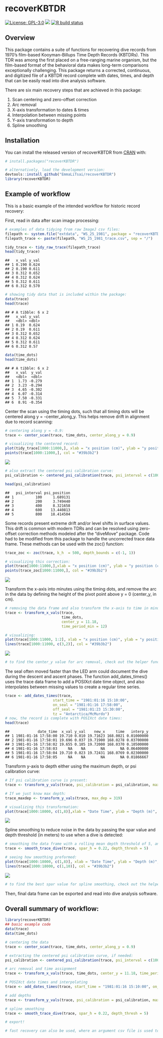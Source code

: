 recoverKBTDR
================

<!-- README.md is generated from README.Rmd. Please edit this file -->
<!-- badges: start -->

[![License:
GPL-3.0](https://img.shields.io/badge/license-GPL--3.0-blue.svg)](https://cran.r-project.org/web/licenses/GPL-3.0)
[![](https://img.shields.io/github/last-commit/EmmaLiTsai/recoverKBTDR.svg)](https://github.com/EmmaLiTsai/recoverKBTDR/commits/main)
[![R build
status](https://github.com/EmmaLiTsai/recoverKBTDR/workflows/R-CMD-check/badge.svg)](https://github.com/EmmaLiTsai/recoverKBTDR/actions)
<!-- [![R-CMD-check](https://github.com/EmmaLiTsai/recoverKBTDR/workflows/R-CMD-check/badge.svg)](https://github.com/EmmaLiTsai/recoverKBTDR/actions) -->
<!-- badges: end -->

## Overview

This package contains a suite of functions for recovering dive records
from 1970’s film-based Kooyman-Billups Time Depth Records (KBTDRs). This
TDR was among the first placed on a free-ranging marine organism, but
the film-based format of the behavioral data makes long-term comparisons
exceptionally challenging. This package returns a corrected, continuous,
and digitized file of a KBTDR record complete with dates, times, and
depth that can be easily read into dive analysis software.

There are six main recovery steps that are achieved in this package:

1.  Scan centering and zero-offset correction
2.  Arc removal
3.  X-axis transformation to dates & times
4.  Interpolation between missing points
5.  Y-axis transformation to depth
6.  Spline smoothing

## Installation

You can install the released version of recoverKBTDR from
[CRAN](https://CRAN.R-project.org) with:

``` r
# install.packages("recoverKBTDR")

# alternatively, load the development version: 
devtools::install_github("EmmaLiTsai/recoverKBTDR")
library(recoverKBTDR)
```

## Example of workflow

This is a basic example of the intended workflow for historic record
recovery:

First, read in data after scan image processing:

``` r
# examples of data tidying from raw ImageJ csv files: 
filepath <- system.file("extdata", "WS_25_1981", package = "recoverKBTDR")
filepath_trace <- paste(filepath, "WS_25_1981_trace.csv", sep = "/")

tidy_trace <- tidy_raw_trace(filepath_trace)
head(tidy_trace)
```

    ##   x_val y_val
    ## 1 0.190 0.624
    ## 2 0.190 0.611
    ## 3 0.312 0.652
    ## 4 0.312 0.624
    ## 5 0.312 0.611
    ## 6 0.312 0.570

``` r
# showing tidy data that is included within the package:
data(trace)
head(trace)
```

    ## # A tibble: 6 x 2
    ##   x_val y_val
    ##   <dbl> <dbl>
    ## 1 0.19  0.624
    ## 2 0.19  0.611
    ## 3 0.312 0.652
    ## 4 0.312 0.624
    ## 5 0.312 0.611
    ## 6 0.312 0.57

``` r
data(time_dots)
head(time_dots)
```

    ## # A tibble: 6 x 2
    ##   x_val  y_val
    ##   <dbl>  <dbl>
    ## 1  1.73 -0.279
    ## 2  3.23 -0.294
    ## 3  4.65 -0.302
    ## 4  6.07 -0.314
    ## 5  7.50 -0.331
    ## 6  8.91 -0.354

Center the scan using the timing dots, such that all timing dots will be
centered along y = -center_along_y. This helps remove drift in alignment
due to record scanning:

``` r
# centering along y = -0.9: 
trace <- center_scan(trace, time_dots, center_along_y = 0.9)

# visualizing the centered record: 
plot(tidy_trace[1000:11000,], xlab = "x position (cm)", ylab = "y position (cm)", type = "p", main = "Scan Centering") 
points(trace[1000:11000,], col = "#39b3b2")
```

![](README_files/figure-gfm/centering-data-1.png)<!-- -->

``` r
# also extract the centered psi calibration curve: 
psi_calibration <- centered_psi_calibration(trace, psi_interval = c(100, 200, 400, 600, 800))

head(psi_calibration)
```

    ##   psi_interval psi_position
    ## 1          100     1.689131
    ## 2          200     3.749440
    ## 3          400     8.321658
    ## 4          600    13.440813
    ## 5          800    18.414504

Some records present extreme drift and/or level shifts in surface
values. This drift is common with modern TDRs and can be resolved using
zero-offset correction methods modeled after the “diveMove” package.
Code had to be modified from this package to handle the uncorrected
trace data frame. These methods can be used with the zoc() function:

``` r
trace_zoc <- zoc(trace, k_h  = 500, depth_bounds = c(-1, 1))

# visualizing this correction: 
plot(trace[1000:11000,],xlab = "x position (cm)", ylab = "y position (cm)", type = "p", main = "ZOC")
points(trace_zoc[1000:11000,], col = "#39b3b2")
```

![](README_files/figure-gfm/zoc-1.png)<!-- -->

Transform the x-axis into minutes using the timing dots, and remove the
arc in the data by defining the height of the pivot point above y = 0
(center_y, in cm).

``` r
# removing the data frame and also transform the x-axis to time in minutes from the origin. 
trace <- transform_x_vals(trace, 
                          time_dots, 
                          center_y = 11.18,
                          time_period_min = 12)

# visualizing:
plot(trace[1000:11000, 1:2], xlab = "x position (cm)", ylab = "y position (cm)", type = "p", main = "Arc Removal")
lines(trace[1000:11000, c(3,2)], col = "#39b3b2")
```

![](README_files/figure-gfm/transform-x-axis-1.png)<!-- -->

``` r
# to find the center_y value for arc removal, check out the helper function ?find_center_y() 
```

The seal often moved faster than the LED arm could document the dive
during the descent and ascent phases. The function add_dates_times()
uses the trace data frame to add a POSIXct date time object, and also
interpolates between missing values to create a regular time series.

``` r
trace <- add_dates_times(trace,
                      start_time = "1981:01:16 15:10:00",
                      on_seal = "1981:01:16 17:58:00",
                      off_seal = "1981:01:23 15:30:00", 
                      tz = "Antarctica/McMurdo")
# now, the record is complete with POSIXct date times: 
head(trace)
```

    ##             date_time  x_val y_val    new_x     time   interp_y
    ## 1 1981-01-16 17:58:00 19.710 0.010 19.71623 168.0021 0.01000000
    ## 2 1981-01-16 17:58:01 19.696 0.037 19.71900 168.0278 0.03700000
    ## 3 1981-01-16 17:58:02 19.655 0.105 19.72000 168.0370 0.10500000
    ## 4 1981-01-16 17:58:03     NA    NA       NA       NA 0.06400000
    ## 5 1981-01-16 17:58:04 19.710 0.023 19.72431 168.0769 0.02300000
    ## 6 1981-01-16 17:58:05     NA    NA       NA       NA 0.01866667

Transform y-axis to depth either using the maximum depth, or psi
calibration curve:

``` r
# If psi calibration curve is present:
trace <- transform_y_vals(trace, psi_calibration = psi_calibration, max_psi = 900, max_position = 22.45)

# If we just know max depth:
trace_maxdep <- transform_y_vals(trace, max_dep = 319)

# visualizing this transformation: 
plot(trace[1000:18000, c(1,8)],xlab = "Date Time", ylab = "Depth (m)", type = "l", main = "Depth & Time Transformation")
```

![](README_files/figure-gfm/transform-to-depth-1.png)<!-- -->

Spline smoothing to reduce noise in the data by passing the spar value
and depth threshold (in meters) to use when a dive is detected:

``` r
# smoothing the data frame with a rolling mean depth threshold of 5, and a spar value of 0.22 when a dive is detected: 
trace <- smooth_trace_dive(trace, spar_h = 0.22, depth_thresh = 5)

# seeing how smoothing preformed: 
plot(trace[1000:18000, c(1,8)], xlab = "Date Time", ylab = "Depth (m)", type = "l", main = "Smoothing Transformation", lwd = 3)
lines(trace[1000:18000, c(1,10)], col = "#39b3b2")
```

![](README_files/figure-gfm/smoothing-data-1.png)<!-- -->

``` r
# to find the best spar value for spline smoothing, check out the helper function ?find_best_spar() 
```

Then, final data frame can be exported and read into dive analysis
software.

## Overall summary of workflow:

``` r
library(recoverKBTDR)
## basic example code
data(trace) 
data(time_dots)

# centering the data
trace <- center_scan(trace, time_dots, center_along_y = 0.9)

# extracting the centered psi calibration curve, if needed: 
psi_calibration <- centered_psi_calibration(trace, psi_interval = c(100, 200, 400, 600, 800))

# arc removal and time assignment 
trace <- transform_x_vals(trace, time_dots, center_y = 11.18, time_period_min = 12)

# POSIXct date times and interpolating
trace <- add_dates_times(trace, start_time = "1981:01:16 15:10:00", on_seal = "1981:01:16 17:58:00", off_seal = "1981:01:23 15:30:00", tz = "Antarctica/McMurdo")

# add depths
trace <- transform_y_vals(trace, psi_calibration = psi_calibration, max_psi = 900, max_position = 22.45)

# spline smoothing 
trace <- smooth_trace_dive(trace, spar_h = 0.22, depth_thresh = 5)

# export! 

# fast recovery can also be used, where an argument csv file is used to quickly pass arguments to the functions above. For use, check out the ?fast_recovery(filepath)
```
